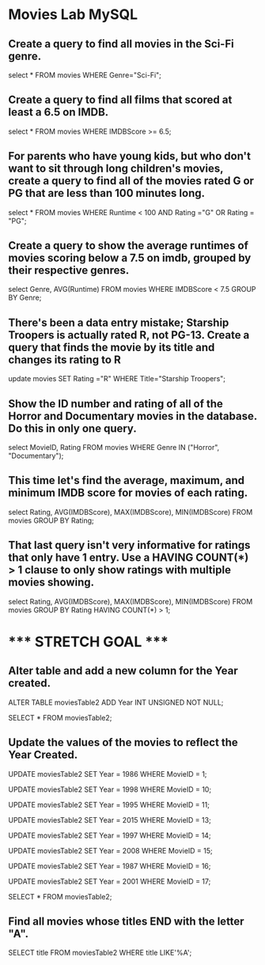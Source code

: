 # Movies Lab MySQL

## Create a query to find all movies in the Sci-Fi genre.
select * FROM movies WHERE Genre="Sci-Fi";

## Create a query to find all films that scored at least a 6.5 on IMDB.
select * FROM movies WHERE IMDBScore >= 6.5;

## For parents who have young kids, but who don't want to sit through long children's movies, create a query to find all of the movies rated G or PG that are less than 100 minutes long.
select * FROM movies WHERE Runtime < 100 AND Rating ="G" OR Rating = "PG";

## Create a query to show the average runtimes of movies scoring below a 7.5 on imdb, grouped by their respective genres.
select Genre, AVG(Runtime) FROM movies WHERE IMDBScore < 7.5 GROUP BY Genre;

## There's been a data entry mistake; Starship Troopers is actually rated R, not PG-13. Create a query that finds the movie by its title and changes its rating to R
update movies SET Rating ="R" WHERE Title="Starship Troopers";

## Show the ID number and rating of all of the Horror and Documentary movies in the database. Do this in only one query.
select MovieID, Rating FROM movies WHERE Genre IN ("Horror", "Documentary");

## This time let's find the average, maximum, and minimum IMDB score for movies of each rating.
select Rating, AVG(IMDBScore), MAX(IMDBScore), MIN(IMDBScore) FROM movies GROUP BY Rating;

## That last query isn't very informative for ratings that only have 1 entry. Use a HAVING COUNT(*) > 1 clause to only show ratings with multiple movies showing.
select Rating, AVG(IMDBScore), MAX(IMDBScore), MIN(IMDBScore) FROM movies GROUP BY Rating HAVING COUNT(*) > 1;


# *** STRETCH GOAL ***
## Alter table and add a new column for the Year created.
ALTER TABLE moviesTable2
ADD Year INT UNSIGNED NOT NULL;

SELECT * FROM moviesTable2;

## Update the values of the movies to reflect the Year Created.
UPDATE moviesTable2 
SET Year = 1986
WHERE MovieID = 1;

UPDATE moviesTable2 
SET Year = 1998
WHERE MovieID = 10;

UPDATE moviesTable2 
SET Year = 1995
WHERE MovieID = 11;

UPDATE moviesTable2 
SET Year = 2015
WHERE MovieID = 13;

UPDATE moviesTable2 
SET Year = 1997
WHERE MovieID = 14;

UPDATE moviesTable2 
SET Year = 2008
WHERE MovieID = 15;

UPDATE moviesTable2 
SET Year = 1987
WHERE MovieID = 16;

UPDATE moviesTable2 
SET Year = 2001
WHERE MovieID = 17;

SELECT * FROM moviesTable2;

## Find all movies whose titles END with the letter "A".
SELECT title FROM moviesTable2 WHERE title LIKE'%A';